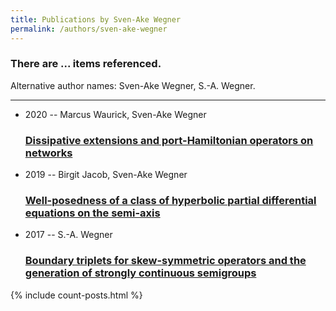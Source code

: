 ```yaml
---
title: Publications by Sven-Ake Wegner
permalink: /authors/sven-ake-wegner
---
```


<h3 id="number-posts">There are ... items referenced.</h3>
<p id='info-authors'>Alternative author names: Sven-Ake Wegner, S.-A. Wegner.</p>
<hr />
<ul class="post-list">
<li><span class='post-meta'>2020 -- Marcus Waurick, Sven-Ake Wegner</span><h3><a class='post-link' href="{{ site.baseurl }}/dissipative-extensions-and-port-hamiltonian-operators-on-networks">Dissipative extensions and port-Hamiltonian operators on networks</a></h3></li>
<li><span class='post-meta'>2019 -- Birgit Jacob, Sven-Ake Wegner</span><h3><a class='post-link' href="{{ site.baseurl }}/well-posedness-of-a-class-of-hyperbolic-partial-differential-equations-on-the-semi-axis">Well-posedness of a class of hyperbolic partial differential equations on the semi-axis</a></h3></li>
<li><span class='post-meta'>2017 -- S.-A. Wegner</span><h3><a class='post-link' href="{{ site.baseurl }}/boundary-triplets-for-skew-symmetric-operators-and-the-generation-of-strongly-continuous-semigroups">Boundary triplets for skew-symmetric operators and the generation of strongly continuous semigroups</a></h3></li>

</ul>
{% include count-posts.html %}
